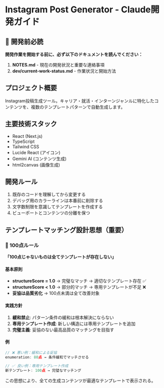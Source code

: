 # Instagram Post Generator - Claude開発ガイド

## 🚨 開発前必読

**開発作業を開始する前に、必ず以下のドキュメントを読んでください：**

1. **NOTES.md** - 現在の開発状況と重要な連絡事項
2. **dev/current-work-status.md** - 作業状況と開始方法

## プロジェクト概要
Instagram投稿生成ツール。キャリア・就活・インターンジャンルに特化したコンテンツを、複数のテンプレートパターンで自動生成します。

## 主要技術スタック
- React (Next.js)
- TypeScript
- Tailwind CSS
- Lucide React (アイコン)
- Gemini AI (コンテンツ生成)
- html2canvas (画像生成)

## 開発ルール
1. 既存のコードを理解してから変更する
2. デバッグ用のカラーラインは本番前に削除する
3. 文字数制限を意識してテンプレートを作成する
4. ビューポートとコンテンツの分離を保つ

## テンプレートマッチング設計思想（重要）

### 🎯 100点ルール
**「100点じゃないものは全てテンプレートが存在しない」**

#### 基本原則
- **structureScore = 1.0** → 完璧なマッチ → 適切なテンプレート存在 ✅
- **structureScore < 1.0** → 部分的マッチ → 専用テンプレートが不足 ❌
- **妥協は品質劣化** → 100点未満は全て改善対象

#### 実践方針
1. **緩和禁止**: パターン条件の緩和は根本解決にならない
2. **専用テンプレート作成**: 新しい構造には専用テンプレートを追加
3. **完璧主義**: 妥協のない最高品質のマッチングを目指す

#### 例
```typescript
// ❌ 悪い例：緩和による妥協
enumeration: 80点 → 条件緩和でマッチさせる

// ✅ 良い例：専用テンプレート作成
新テンプレート: 100点 → 完璧なマッチング
```

この思想により、全ての生成コンテンツが最適なテンプレートで表示される。